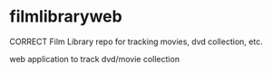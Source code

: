 # filmlibraryweb
CORRECT Film Library repo for tracking movies, dvd collection, etc.

web application to track dvd/movie collection
